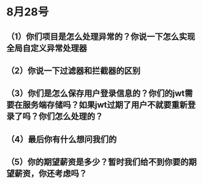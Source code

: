 # 8月28号

## （1）你们项目是怎么处理异常的？你说一下怎么实现全局自定义异常处理器





## （2）你说一下过滤器和拦截器的区别





## （3）你们是怎么保存用户登录信息的？你们的jwt需要在服务端存储吗？如果jwt过期了用户不就要重新登录了吗？你们怎么处理的？





## （4）最后你有什么想问我们的





## （5）你的期望薪资是多少？暂时我们给不到你要的期望薪资，你还考虑吗？



